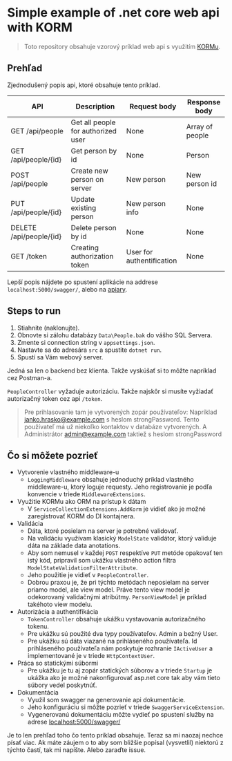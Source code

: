 # Simple example of .net core web api with KORM

>Toto repository obsahuje vzorový príklad web api s využitím [KORMu](https://www.nuget.org/packages/Kros.KORM/).

## Prehľad
Zjednodušený popis api, ktoré obsahuje tento príklad.

|API|Description|Request body|Response body|
|---|---|---|---|
|GET /api/people|Get all people for authorized user|None|Array of people|
|GET /api/people/{id}|Get person by id|None|Person|
|POST /api/people|Create new person on server|New person|New person id|
|PUT /api/people/{id}|Update existing person|New person info|None|
|DELETE /api/people/{id}|Delete person by id|None|None|
|GET /token|Creating authorization token|User for authentification|None|

Lepší popis nájdete po spustení aplikácie na addrese `localhost:5000/swagger/`, alebo na [apiary](https://sampleaspnetcorewebapi.docs.apiary.io).


## Steps to run
1. Stiahnite (naklonujte).
2. Obnovte si zálohu databázy `Data\People.bak` do vášho SQL Servera.
3. Zmente si connection string v `appsettings.json`.
4. Nastavte sa do adresára `src` a spustite `dotnet run`.
5. Spustí sa Vám webový server.

Jedná sa len o backend bez klienta. Takže vyskúšať si to môžte napríklad cez Postman-a.

`PeopleController` vyžaduje autorizáciu. Takže najskôr si musíte vyžiadať autorizačný token cez api `/token`.

>Pre prihlasovanie tam je vytvorených zopár používateľov:
Napríklad janko.hrasko@example.com s heslom strongPassword. 
Tento používateľ má už niekoľko kontaktov v databáze vytvorených.
A Administrátor admin@example.com taktiež s heslom strongPassword

## Čo si môžete pozrieť
- Vytvorenie vlastného middleware-u
    - `LoggingMiddleware` obsahuje jednoduchý príklad vlastného middleware-u, ktorý loguje requesty. Jeho registrovanie je podľa konvencie v triede `MiddlewareExtensions`.
- Využitie KORMu ako ORM na prístup k dátam
    - V `ServiceCollectionExtensions.AddKorm` je vidieť ako je možné zaregistrovať KORM do DI kontajnera.
- Validácia
    - Dáta, ktoré posielam na server je potrebné validovať.
    - Na validáciu využívam klasický `ModelState` validátor, ktorý validuje dáta na základe data anotations.
    - Aby som nemusel v každej `POST` respektíve `PUT` metóde opakovať ten istý kód, pripravil som ukážku vlastného action filtra `ModelStateValidationFilterAttribute`.
    - Jeho použitie je vidieť v `PeopleController`.
    - Dobrou praxou je, že pri týchto metódach neposielam na server priamo model, ale view model. Práve tento view model je odekorovaný validačnými atribútmy. `PersonViewModel` je príklad takéhoto view modelu.
- Autorizácia a authentifikácia
    - `TokenController` obsahuje ukážku vystavovania autorizačného tokenu.
    - Pre ukážku sú použité dva typy používateľov. Admin a bežný User.
    - Pre ukážku sú dáta viazané na prihláseného používateľa. Id prihláseného používateľa nám poskytuje rozhranie `IActiveUser` a implementované je v triede `HttpContextUser`.
- Práca so statickými súbormi
    - Pre ukážku je tu aj zopár statických súborov a v triede `Startup` je ukážka ako je možné nakonfigurovať asp.net core tak aby vám tieto súbory vedel poskytnúť.
- Dokumentácia
    - Využil som swagger na generovanie api dokumentácie.
    - Jeho konfiguráciu si môžte pozrieť v triede `SwaggerServiceExtension`.
    - Vygenerovanú dokumentáciu môžte vydieť po spustení služby na adrese  [localhost:5000/swagger/](localhost:5000/swagger/)


Je to len prehľad toho čo tento príklad obsahuje. Teraz sa mi naozaj nechce písať viac. Ak máte záujem o to aby som bližšie popísal (vysvetlil) niektorú z týchto častí, tak mi napíšte. Alebo zaraďte issue.

